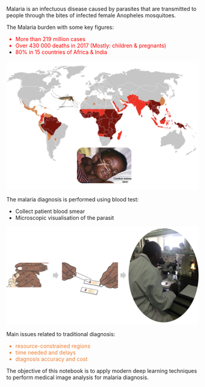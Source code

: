 Malaria is an infectuous disease caused by parasites that are transmitted to people through the bites of infected female Anopheles mosquitoes.

The Malaria burden with some key figures:
<font color='red'>
* More than 219 million cases
* Over 430 000 deaths in 2017 (Mostly: children & pregnants)
* 80% in 15 countries of Africa & India
  </font>

![MalariaBurd](https://github.com/habiboulaye/ai-labs/blob/master/malaria-diagnosis/doc-images/MalariaBurden.png?raw=1)

The malaria diagnosis is performed using blood test:
* Collect patient blood smear 
* Microscopic visualisation of the parasit

![MalariaDiag](https://github.com/habiboulaye/ai-labs/blob/master/malaria-diagnosis/doc-images/MalariaDiag.png?raw=1)
  
Main issues related to traditional diagnosis: 
<font color='#ed7d31'>
* resource-constrained regions 
* time needed and delays
* diagnosis accuracy and cost
</font>

The objective of this notebook is to apply modern deep learning techniques to perform medical image analysis for malaria diagnosis.

